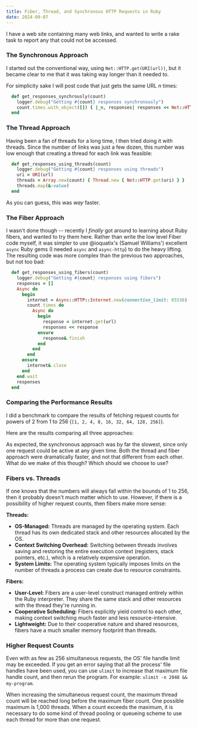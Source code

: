 ```yaml
---
title: Fiber, Thread, and Synchronous HTTP Requests in Ruby
date: 2024-09-07
---
```




I have a web site containing many web links, and wanted to write a rake task to report any that could not be accessed. 

### The Synchronous Approach



I started out the conventional way, using `Net::HTTP.get(URI(url))`, but it became clear to me that it was taking way longer than it needed to.



For simplicity sake I will post code that just gets the same URL _n_ times:



```ruby
  def get_responses_synchrously(count)
    logger.debug("Getting #{count} responses synchronously")
    count.times.with_object([]) { |_n, responses| responses << Net::HTTP.get(URI(url)) }
  end
```

### The Thread Approach

Having been a fan of threads for a long time, I then tried doing it with threads. Since the number of links was just a few dozen, this number was low enough that creating a thread for each link was feasible:



```ruby
  def get_responses_using_threads(count)
    logger.debug("Getting #{count} responses using threads")
    uri = URI(url)
    threads = Array.new(count) { Thread.new { Net::HTTP.get(uri) } }
    threads.map(&:value)
  end
```

As you can guess, this was *way* faster.

### The Fiber Approach

I wasn't done though -- recently I _finally_ got around to learning about Ruby fibers, and wanted to try them here. Rather than write the low level Fiber code myself, it was simpler to use @ioquatix's (Samuel Williams') excellent `async` Ruby gems (I needed `async` and `async-http`) to do the heavy lifting. The resulting code was more complex than the previous two approaches, but not too bad:



```ruby
  def get_responses_using_fibers(count)
    logger.debug("Getting #{count} responses using fibers")
    responses = []
    Async do
      begin
        internet = Async::HTTP::Internet.new(connection_limit: 65536)
        count.times do
          Async do
            begin
              response = internet.get(url)
              responses << response
            ensure
              response&.finish
            end
          end
        end
      ensure
        internet&.close
      end
    end.wait
    responses
  end
```



### Comparing the Performance Results

I did a benchmark to compare the results of fetching request counts for powers of 2 from 1 to 256 (`[1, 2, 4, 8, 16, 32, 64, 128, 256]`).

Here are the results comparing all three approaches:



As expected, the synchronous approach was by far the slowest, since only one request could be active at any given time. Both the thread and fiber approach were dramatically faster, and not that different from each other. What do we make of this though? Which should we choose to use?

### Fibers vs. Threads

If one knows that the numbers will always fall within the bounds of 1 to 256, then it probably doesn't much matter which to use. However, if there is a possibility of higher request counts, then fibers make more sense:

**Threads:**

- **OS-Managed:** Threads are managed by the operating system. Each thread has its own dedicated stack and other resources allocated by the OS.
- **Context Switching Overhead:** Switching between threads involves saving and restoring the entire execution context (registers, stack pointers, etc.), which is a relatively expensive operation.
- **System Limits:** The operating system typically imposes limits on the number of threads a process can create due to resource constraints.

**Fibers:**

- **User-Level:** Fibers are a user-level construct managed entirely within the Ruby interpreter. They share the same stack and other resources with the thread they're running in.
- **Cooperative Scheduling:** Fibers explicitly yield control to each other, making context switching much faster and less resource-intensive.
- **Lightweight:** Due to their cooperative nature and shared resources, fibers have a much smaller memory footprint than threads.



### Higher Request Counts

Even with as few as 256 simultaneous requests, the OS' file handle limit may be exceeded. If you get an error saying that all the process' file handles have been used, you can use `ulimit` to increase that maximum file handle count, and then rerun the program. For example: `ulimit -n 2048 && my-program`.

When increasing the simultaneous request count, the maximum thread count will be reached long before the maximum fiber count. One possible maximum is 1,000 threads. When a count exceeds the maximum, it is necessary to do some kind of thread pooling or queueing scheme to use each thread for more than one request.




